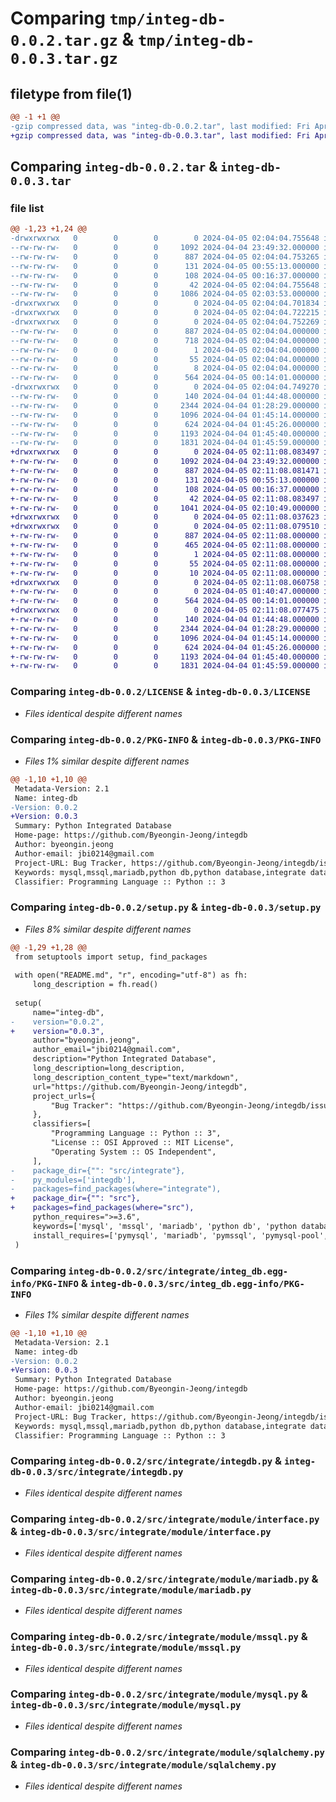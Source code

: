 # Comparing `tmp/integ-db-0.0.2.tar.gz` & `tmp/integ-db-0.0.3.tar.gz`

## filetype from file(1)

```diff
@@ -1 +1 @@
-gzip compressed data, was "integ-db-0.0.2.tar", last modified: Fri Apr  5 02:04:04 2024, max compression
+gzip compressed data, was "integ-db-0.0.3.tar", last modified: Fri Apr  5 02:11:08 2024, max compression
```

## Comparing `integ-db-0.0.2.tar` & `integ-db-0.0.3.tar`

### file list

```diff
@@ -1,23 +1,24 @@
-drwxrwxrwx   0        0        0        0 2024-04-05 02:04:04.755648 integ-db-0.0.2/
--rw-rw-rw-   0        0        0     1092 2024-04-04 23:49:32.000000 integ-db-0.0.2/LICENSE
--rw-rw-rw-   0        0        0      887 2024-04-05 02:04:04.753265 integ-db-0.0.2/PKG-INFO
--rw-rw-rw-   0        0        0      131 2024-04-05 00:55:13.000000 integ-db-0.0.2/README.md
--rw-rw-rw-   0        0        0      108 2024-04-05 00:16:37.000000 integ-db-0.0.2/pyproject.toml
--rw-rw-rw-   0        0        0       42 2024-04-05 02:04:04.755648 integ-db-0.0.2/setup.cfg
--rw-rw-rw-   0        0        0     1086 2024-04-05 02:03:53.000000 integ-db-0.0.2/setup.py
-drwxrwxrwx   0        0        0        0 2024-04-05 02:04:04.701834 integ-db-0.0.2/src/
-drwxrwxrwx   0        0        0        0 2024-04-05 02:04:04.722215 integ-db-0.0.2/src/integrate/
-drwxrwxrwx   0        0        0        0 2024-04-05 02:04:04.752269 integ-db-0.0.2/src/integrate/integ_db.egg-info/
--rw-rw-rw-   0        0        0      887 2024-04-05 02:04:04.000000 integ-db-0.0.2/src/integrate/integ_db.egg-info/PKG-INFO
--rw-rw-rw-   0        0        0      718 2024-04-05 02:04:04.000000 integ-db-0.0.2/src/integrate/integ_db.egg-info/SOURCES.txt
--rw-rw-rw-   0        0        0        1 2024-04-05 02:04:04.000000 integ-db-0.0.2/src/integrate/integ_db.egg-info/dependency_links.txt
--rw-rw-rw-   0        0        0       55 2024-04-05 02:04:04.000000 integ-db-0.0.2/src/integrate/integ_db.egg-info/requires.txt
--rw-rw-rw-   0        0        0        8 2024-04-05 02:04:04.000000 integ-db-0.0.2/src/integrate/integ_db.egg-info/top_level.txt
--rw-rw-rw-   0        0        0      564 2024-04-05 00:14:01.000000 integ-db-0.0.2/src/integrate/integdb.py
-drwxrwxrwx   0        0        0        0 2024-04-05 02:04:04.749270 integ-db-0.0.2/src/integrate/module/
--rw-rw-rw-   0        0        0      140 2024-04-04 01:44:48.000000 integ-db-0.0.2/src/integrate/module/__init__.py
--rw-rw-rw-   0        0        0     2344 2024-04-04 01:28:29.000000 integ-db-0.0.2/src/integrate/module/interface.py
--rw-rw-rw-   0        0        0     1096 2024-04-04 01:45:14.000000 integ-db-0.0.2/src/integrate/module/mariadb.py
--rw-rw-rw-   0        0        0      624 2024-04-04 01:45:26.000000 integ-db-0.0.2/src/integrate/module/mssql.py
--rw-rw-rw-   0        0        0     1193 2024-04-04 01:45:40.000000 integ-db-0.0.2/src/integrate/module/mysql.py
--rw-rw-rw-   0        0        0     1831 2024-04-04 01:45:59.000000 integ-db-0.0.2/src/integrate/module/sqlalchemy.py
+drwxrwxrwx   0        0        0        0 2024-04-05 02:11:08.083497 integ-db-0.0.3/
+-rw-rw-rw-   0        0        0     1092 2024-04-04 23:49:32.000000 integ-db-0.0.3/LICENSE
+-rw-rw-rw-   0        0        0      887 2024-04-05 02:11:08.081471 integ-db-0.0.3/PKG-INFO
+-rw-rw-rw-   0        0        0      131 2024-04-05 00:55:13.000000 integ-db-0.0.3/README.md
+-rw-rw-rw-   0        0        0      108 2024-04-05 00:16:37.000000 integ-db-0.0.3/pyproject.toml
+-rw-rw-rw-   0        0        0       42 2024-04-05 02:11:08.083497 integ-db-0.0.3/setup.cfg
+-rw-rw-rw-   0        0        0     1041 2024-04-05 02:10:49.000000 integ-db-0.0.3/setup.py
+drwxrwxrwx   0        0        0        0 2024-04-05 02:11:08.037623 integ-db-0.0.3/src/
+drwxrwxrwx   0        0        0        0 2024-04-05 02:11:08.079510 integ-db-0.0.3/src/integ_db.egg-info/
+-rw-rw-rw-   0        0        0      887 2024-04-05 02:11:08.000000 integ-db-0.0.3/src/integ_db.egg-info/PKG-INFO
+-rw-rw-rw-   0        0        0      465 2024-04-05 02:11:08.000000 integ-db-0.0.3/src/integ_db.egg-info/SOURCES.txt
+-rw-rw-rw-   0        0        0        1 2024-04-05 02:11:08.000000 integ-db-0.0.3/src/integ_db.egg-info/dependency_links.txt
+-rw-rw-rw-   0        0        0       55 2024-04-05 02:11:08.000000 integ-db-0.0.3/src/integ_db.egg-info/requires.txt
+-rw-rw-rw-   0        0        0       10 2024-04-05 02:11:08.000000 integ-db-0.0.3/src/integ_db.egg-info/top_level.txt
+drwxrwxrwx   0        0        0        0 2024-04-05 02:11:08.060758 integ-db-0.0.3/src/integrate/
+-rw-rw-rw-   0        0        0        0 2024-04-05 01:40:47.000000 integ-db-0.0.3/src/integrate/__init__.py
+-rw-rw-rw-   0        0        0      564 2024-04-05 00:14:01.000000 integ-db-0.0.3/src/integrate/integdb.py
+drwxrwxrwx   0        0        0        0 2024-04-05 02:11:08.077475 integ-db-0.0.3/src/integrate/module/
+-rw-rw-rw-   0        0        0      140 2024-04-04 01:44:48.000000 integ-db-0.0.3/src/integrate/module/__init__.py
+-rw-rw-rw-   0        0        0     2344 2024-04-04 01:28:29.000000 integ-db-0.0.3/src/integrate/module/interface.py
+-rw-rw-rw-   0        0        0     1096 2024-04-04 01:45:14.000000 integ-db-0.0.3/src/integrate/module/mariadb.py
+-rw-rw-rw-   0        0        0      624 2024-04-04 01:45:26.000000 integ-db-0.0.3/src/integrate/module/mssql.py
+-rw-rw-rw-   0        0        0     1193 2024-04-04 01:45:40.000000 integ-db-0.0.3/src/integrate/module/mysql.py
+-rw-rw-rw-   0        0        0     1831 2024-04-04 01:45:59.000000 integ-db-0.0.3/src/integrate/module/sqlalchemy.py
```

### Comparing `integ-db-0.0.2/LICENSE` & `integ-db-0.0.3/LICENSE`

 * *Files identical despite different names*

### Comparing `integ-db-0.0.2/PKG-INFO` & `integ-db-0.0.3/PKG-INFO`

 * *Files 1% similar despite different names*

```diff
@@ -1,10 +1,10 @@
 Metadata-Version: 2.1
 Name: integ-db
-Version: 0.0.2
+Version: 0.0.3
 Summary: Python Integrated Database
 Home-page: https://github.com/Byeongin-Jeong/integdb
 Author: byeongin.jeong
 Author-email: jbi0214@gmail.com
 Project-URL: Bug Tracker, https://github.com/Byeongin-Jeong/integdb/issues
 Keywords: mysql,mssql,mariadb,python db,python database,integrate database,sqlalchemy
 Classifier: Programming Language :: Python :: 3
```

### Comparing `integ-db-0.0.2/setup.py` & `integ-db-0.0.3/setup.py`

 * *Files 8% similar despite different names*

```diff
@@ -1,29 +1,28 @@
 from setuptools import setup, find_packages
 
 with open("README.md", "r", encoding="utf-8") as fh:
     long_description = fh.read()
 
 setup(
     name="integ-db",
-    version="0.0.2",
+    version="0.0.3",
     author="byeongin.jeong",
     author_email="jbi0214@gmail.com",
     description="Python Integrated Database",
     long_description=long_description,
     long_description_content_type="text/markdown",
     url="https://github.com/Byeongin-Jeong/integdb",
     project_urls={
         "Bug Tracker": "https://github.com/Byeongin-Jeong/integdb/issues",
     },
     classifiers=[
         "Programming Language :: Python :: 3",
         "License :: OSI Approved :: MIT License",
         "Operating System :: OS Independent",
     ],
-    package_dir={"": "src/integrate"},
-    py_modules=['integdb'],
-    packages=find_packages(where="integrate"),
+    package_dir={"": "src"},
+    packages=find_packages(where="src"),
     python_requires=">=3.6",
     keywords=['mysql', 'mssql', 'mariadb', 'python db', 'python database', 'integrate database', 'sqlalchemy'],
     install_requires=['pymysql', 'mariadb', 'pymssql', 'pymysql-pool', 'SQLAlchemy', 'pandas'],
 )
```

### Comparing `integ-db-0.0.2/src/integrate/integ_db.egg-info/PKG-INFO` & `integ-db-0.0.3/src/integ_db.egg-info/PKG-INFO`

 * *Files 1% similar despite different names*

```diff
@@ -1,10 +1,10 @@
 Metadata-Version: 2.1
 Name: integ-db
-Version: 0.0.2
+Version: 0.0.3
 Summary: Python Integrated Database
 Home-page: https://github.com/Byeongin-Jeong/integdb
 Author: byeongin.jeong
 Author-email: jbi0214@gmail.com
 Project-URL: Bug Tracker, https://github.com/Byeongin-Jeong/integdb/issues
 Keywords: mysql,mssql,mariadb,python db,python database,integrate database,sqlalchemy
 Classifier: Programming Language :: Python :: 3
```

### Comparing `integ-db-0.0.2/src/integrate/integdb.py` & `integ-db-0.0.3/src/integrate/integdb.py`

 * *Files identical despite different names*

### Comparing `integ-db-0.0.2/src/integrate/module/interface.py` & `integ-db-0.0.3/src/integrate/module/interface.py`

 * *Files identical despite different names*

### Comparing `integ-db-0.0.2/src/integrate/module/mariadb.py` & `integ-db-0.0.3/src/integrate/module/mariadb.py`

 * *Files identical despite different names*

### Comparing `integ-db-0.0.2/src/integrate/module/mssql.py` & `integ-db-0.0.3/src/integrate/module/mssql.py`

 * *Files identical despite different names*

### Comparing `integ-db-0.0.2/src/integrate/module/mysql.py` & `integ-db-0.0.3/src/integrate/module/mysql.py`

 * *Files identical despite different names*

### Comparing `integ-db-0.0.2/src/integrate/module/sqlalchemy.py` & `integ-db-0.0.3/src/integrate/module/sqlalchemy.py`

 * *Files identical despite different names*

